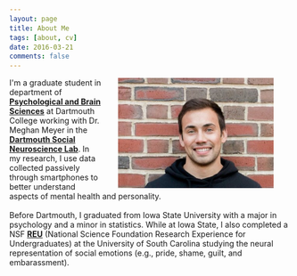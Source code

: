 ```yaml
---
layout: page
title: About Me
tags: [about, cv]
date: 2016-03-21
comments: false
---
```

    
<!---
![img](new_linked.jpg)
-->

<img style="float: right; width:280;height:198px; margin: 0px 30px" src="new_linked.jpg">


<div style="text-align: left">
I'm a graduate student in department of <a href="https://pbs.dartmouth.edu//"><b>Psychological and Brain Sciences</b></a> at Dartmouth College working with Dr. Meghan Meyer in the <a href="http://www.dartmouth-socialneurolab.com/"><b>Dartmouth Social Neuroscience Lab</b></a>. In my research, I use data collected passively through smartphones to better understand aspects of mental health and personality. 
</div>


<br>

<div style="text-align: left">
Before Dartmouth, I graduated from Iowa State University with a major in psychology and a minor in statistics. While at Iowa State, I also completed a NSF <a href="https://www.nsf.gov/awardsearch/showAward?AWD_ID=1156522"><b>REU</b></a> (National Science Foundation Research Experience for Undergraduates) at the University of South Carolina studying the neural representation of social emotions (e.g., pride, shame, guilt, and embarassment).
</div>



<!---
[Resume](https://dasilvaa10.github.io/assets/resume.pdf)

-->